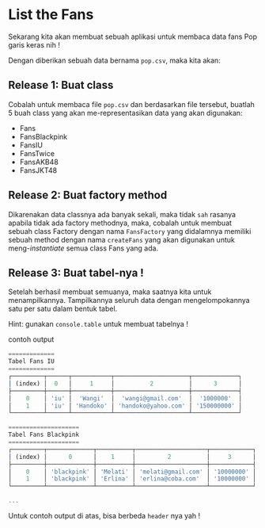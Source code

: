 # List the Fans

Sekarang kita akan membuat sebuah aplikasi untuk membaca data fans Pop
garis keras nih !

Dengan diberikan sebuah data bernama `pop.csv`, maka kita akan:

## Release 1: Buat class
Cobalah untuk membaca file `pop.csv` dan berdasarkan file tersebut, buatlah
5 buah class yang akan me-representasikan data yang akan digunakan:
- Fans
- FansBlackpink
- FansIU
- FansTwice
- FansAKB48
- FansJKT48

## Release 2: Buat factory method
Dikarenakan data classnya ada banyak sekali, maka tidak `sah` rasanya apabila
tidak ada factory methodnya, maka, cobalah untuk membuat sebuah class Factory
dengan nama `FansFactory` yang didalamnya memiliki sebuah method dengan nama
`createFans` yang akan digunakan untuk meng-*instantiate* semua class Fans yang
ada.

## Release 3: Buat tabel-nya !
Setelah berhasil membuat semuanya, maka saatnya kita untuk menampilkannya. 
Tampilkannya seluruh data dengan mengelompokannya satu per satu dalam bentuk
tabel.

Hint: gunakan `console.table` untuk membuat tabelnya !

contoh output
```javascript
=============
Tabel Fans IU
=============
┌─────────┬──────┬───────────┬─────────────────────┬─────────────┐    
│ (index) │  0   │     1     │          2          │      3      │    
├─────────┼──────┼───────────┼─────────────────────┼─────────────┤    
│    0    │ 'iu' │  'Wangi'  │  'wangi@gmail.com'  │  '1000000'  │    
│    1    │ 'iu' │ 'Handoko' │ 'handoko@yahoo.com' │ '150000000' │    
└─────────┴──────┴───────────┴─────────────────────┴─────────────┘    

====================
Tabel Fans Blackpink
====================
┌─────────┬─────────────┬──────────┬────────────────────┬────────────┐
│ (index) │      0      │    1     │         2          │     3      │
├─────────┼─────────────┼──────────┼────────────────────┼────────────┤
│    0    │ 'blackpink' │ 'Melati' │ 'melati@gmail.com' │ '10000000' │
│    1    │ 'blackpink' │ 'Erlina' │ 'erlina@coba.com'  │ '10000000' │
└─────────┴─────────────┴──────────┴────────────────────┴────────────┘

...
```

Untuk contoh output di atas, bisa berbeda `header` nya yah !